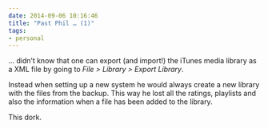 ```yaml
---
date: 2014-09-06 10:16:46
title: "Past Phil … (1)"
tags:
- personal
---
```

… didn’t know that one can export (and import!) the iTunes media library as a XML file by going to *File > Library > Export Library*.

Instead when setting up a new system he would always create a new library with the files from the backup. This way he lost all the ratings, playlists and also the information when a file has been added to the library.

This dork.
